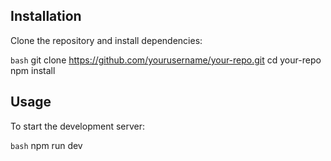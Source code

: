## Installation

Clone the repository and install dependencies:

```bash```
git clone https://github.com/yourusername/your-repo.git
cd your-repo
npm install

## Usage

To start the development server:

```bash```
npm run dev
